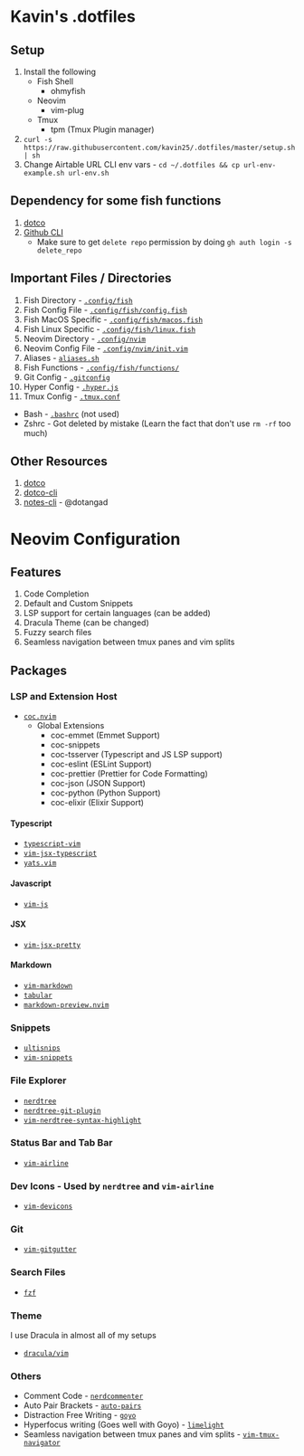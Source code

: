 # Kavin's .dotfiles

## Setup
1. Install the following
    - Fish Shell
        - ohmyfish
    - Neovim
        - vim-plug
    - Tmux
        - tpm (Tmux Plugin manager)
2. `curl -s https://raw.githubusercontent.com/kavin25/.dotfiles/master/setup.sh | sh`
3. Change Airtable URL CLI env vars - `cd ~/.dotfiles && cp url-env-example.sh url-env.sh`

## Dependency for some fish functions
1. [dotco](https://github.com/someshkar/dotco)
2. [Github CLI](https://cli.github.com/)
    - Make sure to get `delete repo` permission by doing `gh auth login -s delete_repo` 

## Important Files / Directories
1. Fish Directory - [`.config/fish`](.config/fish)
2. Fish Config File - [`.config/fish/config.fish`](.config/fish/config.fish)
3. Fish MacOS Specific - [`.config/fish/macos.fish`](.config/fish/macos.fish)
4. Fish Linux Specific - [`.config/fish/linux.fish`](.config/fish/linux.fish)
5. Neovim Directory - [`.config/nvim`](.config/nvim)
6. Neovim Config File - [`.config/nvim/init.vim`](.config/nvim/init.vim)
7. Aliases - [`aliases.sh`](aliases.sh)
8. Fish Functions - [`.config/fish/functions/`](.config/fish/functions/)
9. Git Config - [`.gitconfig`](.gitconfig)
10. Hyper Config - [`.hyper.js`](.hyper.js)
11. Tmux Config - [`.tmux.conf`](.tmux.conf)

- Bash - [`.bashrc`](.bashrc) (not used)
- Zshrc - Got deleted by mistake (Learn the fact that don't use `rm -rf` too much)

## Other Resources
1. [dotco](https://github.com/kavin25/dotco)
2. [dotco-cli](https://github.com/kavin25/airtable-url-cli)
3. [notes-cli](https://github.com/kavin25/.dotfiles/blob/master/.config/fish/functions/notes.fish) - @dotangad
# Neovim Configuration

## Features
1. Code Completion
2. Default and Custom Snippets
3. LSP support for certain languages (can be added)
4. Dracula Theme (can be changed)
5. Fuzzy search files
6. Seamless navigation between tmux panes and vim splits

## Packages
### LSP and Extension Host
- [`coc.nvim`](https://github.com/neoclide/coc.nvim)
    - Global Extensions
        - coc-emmet (Emmet Support)
        - coc-snippets
        - coc-tsserver (Typescript and JS LSP support)
        - coc-eslint (ESLint Support)
        - coc-prettier (Prettier for Code Formatting)
        - coc-json (JSON Support)
        - coc-python (Python Support)
        - coc-elixir (Elixir Support)

#### Typescript
  - [`typescript-vim`](https://github.com/leafgarland/typescript-vim)
  - [`vim-jsx-typescript`](https://github.com/peitalin/vim-jsx-typescript)
  - [`yats.vim`](https://github.com/HerringtonDarkholme/yats.vim)
#### Javascript
  - [`vim-js`](https://github.com/yuezk/vim-js)
#### JSX
  - [`vim-jsx-pretty`](https://github.com/MaxMEllon/vim-jsx-pretty)
#### Markdown
  - [`vim-markdown`](https://github.com/plasticboy/vim-markdown)
  - [`tabular`](https://github.com/godlygeek/tabular)
  - [`markdown-preview.nvim`](https://github.com/iamcco/markdown-preview.nvim)

### Snippets
- [`ultisnips`](https://github.com/SirVer/ultisnips)
- [`vim-snippets`](https://github.com/honza/vim-snippets)

### File Explorer
- [`nerdtree`](https://github.com/preservim/nerdtree)
- [`nerdtree-git-plugin`](https://github.com/Xuyuanp/nerdtree-git-plugin)
- [`vim-nerdtree-syntax-highlight`](https://github.com/tiagofumo/vim-nerdtree-syntax-highlight)

### Status Bar and Tab Bar
- [`vim-airline`](https://github.com/vim-airline/vim-airline)

### Dev Icons - Used by `nerdtree` and `vim-airline`
- [`vim-devicons`](https://github.com/ryanoasis/vim-devicons)

### Git
- [`vim-gitgutter`](https://github.com/airblade/vim-gitgutter)

### Search Files
- [`fzf`](https://github.com/junegunn/fzf.vim)

### Theme
I use Dracula in almost all of my setups
- [`dracula/vim`](https://github.com/dracula/vim)

### Others
- Comment Code - [`nerdcommenter`](https://github.com/preservim/nerdcommenter)
- Auto Pair Brackets - [`auto-pairs`](https://github.com/jiangmiao/auto-pairs)
- Distraction Free Writing - [`goyo`](https://github.com/junegunn/goyo.vim)
- Hyperfocus writing (Goes well with Goyo) - [`limelight`](https://github.com/junegunn/limelight.vim)
- Seamless navigation between tmux panes and vim splits - [`vim-tmux-navigator`](https://github.com/christoomey/vim-tmux-navigator)
